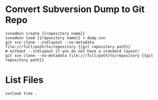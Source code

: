 # Convert Subversion Dump to Git Repo

```
svnadmin create {{repository name}}
svnadmin load {{repository name}} < dump.svn
git svn clone --stdlayout --no-metadata file:///full/path/to/repository {{git repository path}}
# without --stdlayout if you do not have a standard layout!
git svn clone --no-metadata file:///full/path/to/repository {{git repository path}}
```

# List Files

```
svnlook tree .
```
